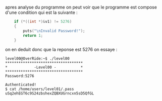 apres analyse du programme on peut voir que le programme est compose d'une condition qui est la suivante :

```c
    if (*((int *)&v1) != 5276)
    {
        puts("\nInvalid Password!");
        return 1;
    }
```

on en deduit donc que la reponse est 5276
on essaye :

```
level00@OverRide:~$ ./level00 
***********************************
*            -Level00 -           *
***********************************
Password:5276

Authenticated!
$ cat /home/users/level01/.pass
uSq2ehEGT6c9S24zbshexZQBXUGrncxn5sD5QfGL
```